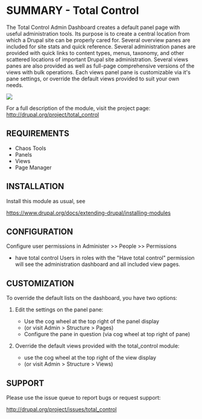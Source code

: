 # SUMMARY - Total Control

The Total Control Admin Dashboard creates a default panel page with useful
administration tools. Its purpose is to create a central location from which
a Drupal site can be properly cared for. Several overview panes are included
for site stats and quick reference. Several administration panes are provided
with quick links to content types, menus, taxonomy, and other scattered
locations of important Drupal site administration. Several views panes
are also provided as well as full-page comprehensive versions of the views
with bulk operations. Each views panel pane is customizable via it's pane
settings, or override the default views provided to suit your own needs.

[![](https://www.drupal.org/files/images/dashboard_1.png)](http://drupal.org/project/total_control)

For a full description of the module, visit the project page:
  http://drupal.org/project/total_control


## REQUIREMENTS

* Chaos Tools
* Panels
* Views
* Page Manager


## INSTALLATION

Install this module as usual, see

https://www.drupal.org/docs/extending-drupal/installing-modules


## CONFIGURATION

Configure user permissions in Administer >> People >> Permissions

  * have total control
    Users in roles with the "Have total control" permission will see
    the administration dashboard and all included view pages.

## CUSTOMIZATION

To override the default lists on the dashboard, you have two options:

  1. Edit the settings on the panel pane:
     * Use the cog wheel at the top right of the panel display
     * (or visit Admin > Structure > Pages)
     * Configure the pane in question (via cog wheel at top right of pane)

  2. Override the default views provided with the total_control module:
     * use the cog wheel at the top right of the view display
     * (or visit Admin > Structure > Views)


## SUPPORT

Please use the issue queue to report bugs or request support:

http://drupal.org/project/issues/total_control
